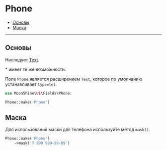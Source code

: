 # Phone

- [Основы](#basics)
- [Маска](#mask)

---

<a name="basics"></a>
## Основы

Наследует [Text](/docs/{{version}}/fields/text).

\* имеет те же возможности.

Поле `Phone` является расширением `Text`, которое по умолчанию устанавливает `type=tel`.

```php
use MoonShine\UI\Fields\Phone;

Phone::make('Phone')
```

<a name="mask"></a>
## Маска

Для использования маски для телефона используйте метод `mask()`.

```php
Phone::make('Phone')
    ->mask('7 999 999-99-99')
```
